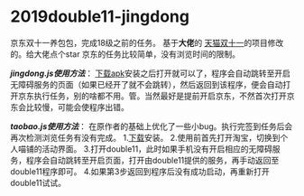 # 2019double11-jingdong
京东双十一养包包，完成18级之前的任务。
基于**大佬**的 [天猫双十一](https://github.com/ErazerControl/2019double11)的项目修改的。给大佬点个star 京东的任务比较简单，没有浏览时间的限制。

***jingdong.js使用方法***：
[下载apk](https://github.com/dadadadashan/2019double11-jingdong/releases/download/vjingdong/jingdong_v1.0.0.apk)安装之后打开就可以了，程序会自动跳转至开启无障碍服务的页面（如果已经开了就不会跳转），然后返回到该程序，便会自动打开京东执行任务，别的啥都不用。管。当然最好是提前开启京东，不然首次打开京东会比较慢，可能会使程序出错。


***taobao.js使用方法***：
在原作者的基础上优化了一些小bug。执行完签到任务后会再次检测浏览任务有没有完成。
1.[下载](https://github.com/dadadadashan/2019double11-jingdong/releases/download/2.2.0/double11_v2.2.0.apk)安装。
2.使用前首先打开淘宝，切换到个人喵铺的活动界面。
3.打开double11，此时如果手机没有开启相应的无障碍服务，程序会自动跳转至开启页面，打开由double11提供的服务，再手动返回至double11程序即可。
4.如果第3步返回到程序后没有成功启动，再重新打开double11试试。
